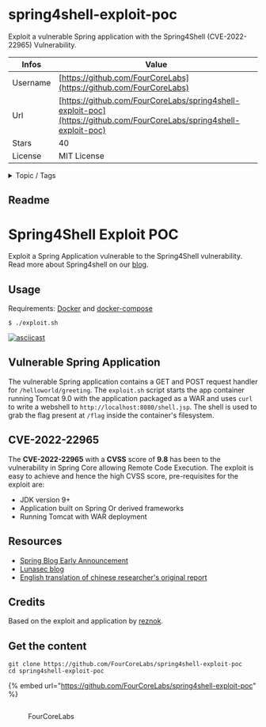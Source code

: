 # spring4shell-exploit-poc

Exploit a vulnerable Spring application with the Spring4Shell (CVE-2022-22965) Vulnerability.

| Infos    | Value                                                              |
| -------- | -------------------------------------------------------------------|
| Username | [https://github.com/FourCoreLabs](https://github.com/FourCoreLabs) |
| Url      | [https://github.com/FourCoreLabs/spring4shell-exploit-poc](https://github.com/FourCoreLabs/spring4shell-exploit-poc)                                               |
| Stars    | 40                                                          |
| License  | MIT License                                                        |

<details>

<summary>Topic / Tags</summary>



</details>

## Readme

# Spring4Shell Exploit POC

Exploit a Spring Application vulnerable to the Spring4Shell vulnerability. Read more about Spring4shell on our [blog](https://fourcore.io/blogs/spring4shell-zero-day-rce-spring-framework).

## Usage

Requirements: [Docker](https://docs.docker.com/engine/install/) and [docker-compose](https://docs.docker.com/compose/install/)

```
$ ./exploit.sh 
```

[![asciicast](https://asciinema.org/a/INYFtvNtAahfzJpJVAgTTI9EW.svg)](https://asciinema.org/a/INYFtvNtAahfzJpJVAgTTI9EW)

## Vulnerable Spring Application

The vulnerable Spring application contains a GET and POST request handler for `/helloworld/greeting`. The `exploit.sh` script starts the app container running Tomcat 9.0 with the application packaged as a WAR and uses `curl` to write a webshell to `http://localhost:8080/shell.jsp`. The shell is used to grab the flag present at `/flag` inside the container's filesystem.

## CVE-2022-22965

The **CVE-2022-22965** with a **CVSS** score of **9.8** has been to the vulnerability in Spring Core allowing Remote Code Execution. The exploit is easy to achieve and hence the high CVSS score, pre-requisites for the exploit are:

- JDK version 9+
- Application built on Spring Or derived frameworks
- Running Tomcat with WAR deployment

## Resources

- [Spring Blog Early Announcement](https://spring.io/blog/2022/03/31/spring-framework-rce-early-announcement)
- [Lunasec blog](https://www.lunasec.io/docs/blog/spring-rce-vulnerabilities/)
- [English translation of chinese researcher's original report](https://github.com/tweedge/springcore-0day-en)

## Credits

Based on the exploit and application by [reznok](https://github.com/reznok/Spring4Shell-POC).



## Get the content

```
git clone https://github.com/FourCoreLabs/spring4shell-exploit-poc
cd spring4shell-exploit-poc
```

{% embed url="https://github.com/FourCoreLabs/spring4shell-exploit-poc" %}

<figure><img src="https://avatars.githubusercontent.com/u/75159435?v=4" alt=""><figcaption><p>FourCoreLabs</p></figcaption></figure>
